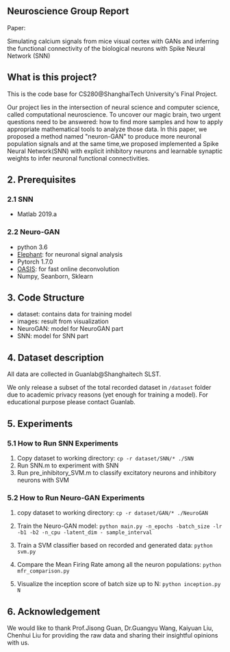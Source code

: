 ## Neuroscience Group Report

Paper: 

Simulating calcium signals from mice visual cortex with GANs and inferring the functional connectivity of the biological neurons with Spike Neural Network (SNN)

## What is this project?

This is the code base for CS280@ShanghaiTech University's Final Project. 

Our project lies in the intersection of neural science and computer science, called computational neuroscience. To uncover our magic brain, two urgent questions need to be answered: how to find more samples and how to apply appropriate mathematical tools to analyze those data.
In this paper, we proposed a method named "neuron-GAN" to produce more neuronal population signals and at the same time,we proposed implemented a Spike Neural Network(SNN) with explicit inhibitory neurons and learnable synaptic weights to infer neuronal  functional  connectivities.

## 2. Prerequisites 

### 2.1 SNN 


- Matlab 2019.a

### 2.2 Neuro-GAN 


- python 3.6
- [Elephant](https://github.com/NeuralEnsemble/elephant): for neuronal signal analysis
- Pytorch 1.7.0
- [OASIS](https://github.com/j-friedrich/OASIS): for fast online deconvolution
- Numpy, Seanborn, Sklearn

## 3. Code Structure



- dataset: contains data for training model
- images: result from visualization
- NeuroGAN: model for NeuroGAN part
- SNN: model for SNN part

## 4. Dataset description  


All data are collected in Guanlab@Shanghaitech SLST.

We only release a subset of the total recorded dataset in ```/dataset```  folder due to academic privacy reasons (yet enough for training a model). For educational purpose please contact Guanlab.

## 5. Experiments

### 5.1 How to Run SNN Experiments

1. Copy dataset to working directory: ```cp -r dataset/SNN/* ./SNN```
2. Run SNN.m to experiment with SNN
3. Run pre_inhibitory_SVM.m to classify excitatory neurons and inhibitory neurons with SVM

### 5.2 How to Run Neuro-GAN Experiments


1. copy dataset to working directory: ```cp -r dataset/GAN/* ./NeuroGAN ```

2. Train the Neuro-GAN model: ```python main.py -n_epochs -batch_size -lr -b1 -b2 -n_cpu -latent_dim - sample_interval ```

3. Train a SVM classifier based on recorded and generated data: ```python svm.py```

4. Compare the Mean Firing Rate among all the neuron populations: ```python mfr_comparison.py```

5. Visualize the inception score of batch size up to N: ```python inception.py N ```

   

## 6. Acknowledgement  

We would like to thank Prof.Jisong Guan, Dr.Guangyu Wang, Kaiyuan Liu, Chenhui Liu for providing the raw data and sharing their insightful opinions with us.

